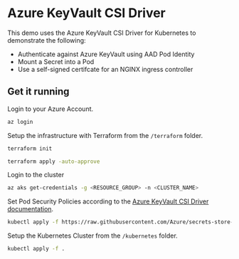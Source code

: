 # Azure KeyVault CSI Driver

This demo uses the Azure KeyVault CSI Driver for Kubernetes to demonstrate the following:

- Authenticate against Azure KeyVault using AAD Pod Identity
- Mount a Secret into a Pod
- Use a self-signed certifcate for an NGINX ingress controller

## Get it running

Login to your Azure Account.

```bash
az login
```

Setup the infrastructure with Terraform from the `/terraform` folder.

```bash
terraform init

terraform apply -auto-approve
```

Login to the cluster

```bash
az aks get-credentials -g <RESOURCE_GROUP> -n <CLUSTER_NAME>
```

Set Pod Security Policies according to the [Azure KeyVault CSI Driver documentation](https://azure.github.io/secrets-store-csi-driver-provider-azure/getting-started/installation/#using-deployment-yamls).

```bash
kubectl apply -f https://raw.githubusercontent.com/Azure/secrets-store-csi-driver-provider-azure/master/deployment/pod-security-policy.yaml
```

Setup the Kubernetes Cluster from the `/kubernetes` folder.

```bash
kubectl apply -f .
```
